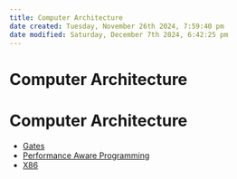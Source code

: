 ```yaml
---
title: Computer Architecture
date created: Tuesday, November 26th 2024, 7:59:40 pm
date modified: Saturday, December 7th 2024, 6:42:25 pm
---
```


# Computer Architecture

# Computer Architecture

- [Gates](gates.md)
- [Performance Aware Programming](performance-aware-programming/index.md)
- [X86](x86/index.md)
